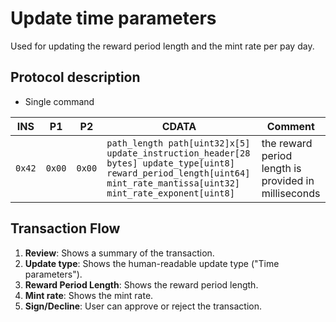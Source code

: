 # Update time parameters

Used for updating the reward period length and the mint rate per pay day.

## Protocol description

* Single command

INS | P1 | P2 | CDATA | Comment |
|----|--------|-----|-------------|----|
| `0x42` | `0x00` | `0x00` | `path_length path[uint32]x[5] update_instruction_header[28 bytes] update_type[uint8] reward_period_length[uint64] mint_rate_mantissa[uint32] mint_rate_exponent[uint8]` | the reward period length is provided in milliseconds |

## Transaction Flow

1. **Review**: Shows a summary of the transaction.
2. **Update type**: Shows the human-readable update type ("Time parameters").
3. **Reward Period Length**: Shows the reward period length.
4. **Mint rate**: Shows the mint rate.
5. **Sign/Decline**: User can approve or reject the transaction.

